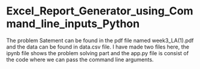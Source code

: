 # Excel_Report_Generator_using_Command_line_inputs_Python

The problem Satement can be found in the pdf file named week3_LA(1).pdf and the data can be found in data.csv file.
I have made two files here, the ipynb file shows the problem solving part and
the app.py file is consist of the code where we can pass the command line arguments.
